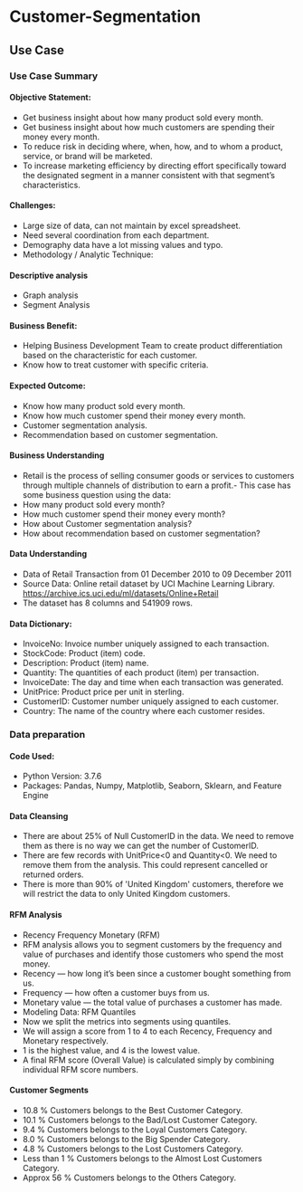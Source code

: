 # Customer-Segmentation
## Use Case
### Use Case Summary

#### Objective Statement:

* Get business insight about how many product sold every month.
* Get business insight about how much customers are spending their money every month.
* To reduce risk in deciding where, when, how, and to whom a product, service, or brand will be marketed.
* To increase marketing efficiency by directing effort specifically toward the designated segment in a manner consistent with that segment’s characteristics.

#### Challenges:

* Large size of data, can not maintain by excel spreadsheet.
* Need several coordination from each department.
* Demography data have a lot missing values and typo.
* Methodology / Analytic Technique:

#### Descriptive analysis
* Graph analysis
* Segment Analysis

#### Business Benefit:

* Helping Business Development Team to create product differentiation based on the characteristic for each customer.
* Know how to treat customer with specific criteria.

#### Expected Outcome:

* Know how many product sold every month.
* Know how much customer spend their money every month.
* Customer segmentation analysis.
* Recommendation based on customer segmentation.

#### Business Understanding

* Retail is the process of selling consumer goods or services to customers through multiple channels of distribution to earn a profit.- This case has some business question using the data:
* How many product sold every month?
* How much customer spend their money every month?
* How about Customer segmentation analysis?
* How about recommendation based on customer segmentation?

#### Data Understanding

* Data of Retail Transaction from 01 December 2010 to 09 December 2011
* Source Data: Online retail dataset by UCI Machine Learning Library. https://archive.ics.uci.edu/ml/datasets/Online+Retail
* The dataset has 8 columns and 541909 rows.

#### Data Dictionary:

* InvoiceNo: Invoice number uniquely assigned to each transaction.
* StockCode: Product (item) code.
* Description: Product (item) name.
* Quantity: The quantities of each product (item) per transaction.
* InvoiceDate: The day and time when each transaction was generated.
* UnitPrice: Product price per unit in sterling.
* CustomerID: Customer number uniquely assigned to each customer.
* Country: The name of the country where each customer resides.

### Data preparation

#### Code Used:

* Python Version: 3.7.6
* Packages: Pandas, Numpy, Matplotlib, Seaborn, Sklearn, and Feature Engine

#### Data Cleansing

* There are about 25% of Null CustomerID in the data. We need to remove them as there is no way we can get the number of CustomerID.
* There are few records with UnitPrice<0 and Quantity<0. We need to remove them from the analysis. This could represent cancelled or returned orders.
* There is more than 90% of 'United Kingdom' customers, therefore we will restrict the data to only United Kingdom customers.

#### RFM Analysis

* Recency Frequency Monetary (RFM)
* RFM analysis allows you to segment customers by the frequency and value of purchases and identify those customers who spend the most money.
* Recency — how long it’s been since a customer bought something from us.
* Frequency — how often a customer buys from us.
* Monetary value — the total value of purchases a customer has made.
* Modeling Data: RFM Quantiles
* Now we split the metrics into segments using quantiles.
* We will assign a score from 1 to 4 to each Recency, Frequency and Monetary respectively.
* 1 is the highest value, and 4 is the lowest value.
* A final RFM score (Overall Value) is calculated simply by combining individual RFM score numbers.

#### Customer Segments

* 10.8 % Customers belongs to the Best Customer Category.
* 10.1 % Customers belongs to the Bad/Lost Customer Category.
* 9.4 % Customers belongs to the Loyal Customers Category.
* 8.0 % Customers belongs to the Big Spender Category.
* 4.8 % Customers belongs to the Lost Customers Category.
* Less than 1 % Customers belongs to the Almost Lost Customers Category.
* Approx 56 % Customers belongs to the Others Category.
